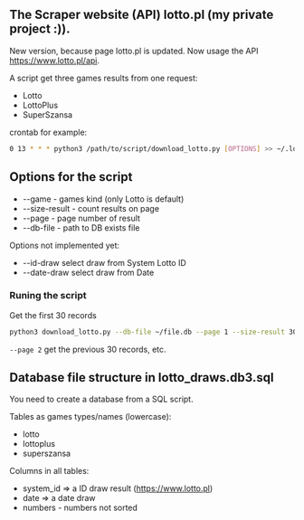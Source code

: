 ## The Scraper website (API) lotto.pl (my private project :)).

New version, because page lotto.pl is updated. Now usage the API https://www.lotto.pl/api.

A script get three games results from one request:

* Lotto
* LottoPlus
* SuperSzansa


crontab for example:
```sh
0 13 * * * python3 /path/to/script/download_lotto.py [OPTIONS] >> ~/.logs/download_lotto.log
```

## Options for the script

* --game - games kind (only Lotto is default)
* --size-result - count results on page
* --page - page number of result
* --db-file - path to DB exists file


Options not implemented yet:

* --id-draw select draw from System Lotto ID
* --date-draw select draw from Date

### Runing the script

Get the first 30 records

```sh
python3 download_lotto.py --db-file ~/file.db --page 1 --size-result 30
```

`--page 2` get the previous 30 records, etc.

## Database file structure in lotto_draws.db3.sql

You need to create a database from a SQL script.

Tables as games types/names (lowercase):
  * lotto
  * lottoplus
  * superszansa

Columns in all tables:
  * system_id => a ID draw result (https://www.lotto.pl)
  * date => a date draw
  * numbers - numbers not sorted
